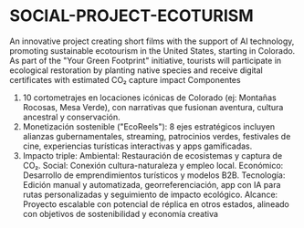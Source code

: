 # SOCIAL-PROJECT-ECOTURISM
An innovative project creating short films with the support of AI technology, promoting sustainable ecotourism in the United States, starting in Colorado. As part of the "Your Green Footprint" initiative, tourists will participate in ecological restoration by planting native species and receive digital certificates with estimated CO₂ capture impact
Componentes
1.	10 cortometrajes en locaciones icónicas de Colorado (ej: Montañas Rocosas, Mesa Verde), con narrativas que fusionan aventura, cultura ancestral y conservación.
2.	Monetización sostenible ("EcoReels"): 8 ejes estratégicos incluyen alianzas gubernamentales, streaming, patrocinios verdes, festivales de cine, experiencias turísticas interactivas y apps gamificadas.
3.	Impacto triple:
  Ambiental: Restauración de ecosistemas y captura de CO₂.
  Social: Conexión cultura-naturaleza y empleo local.
  Económico: Desarrollo de emprendimientos turísticos y modelos B2B.
Tecnología:
Edición manual y automatizada, georreferenciación, app con IA para rutas personalizadas y seguimiento de impacto ecológico.
Alcance:
Proyecto escalable con potencial de réplica en otros estados, alineado con objetivos de sostenibilidad y economía creativa
